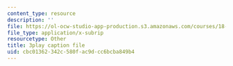 ```yaml
---
content_type: resource
description: ''
file: https://ol-ocw-studio-app-production.s3.amazonaws.com/courses/18-650-statistics-for-applications-fall-2016/cbc01362342c580fac9dcc6bcba849b4_lWW54ts9Ubo.vtt
file_type: application/x-subrip
resourcetype: Other
title: 3play caption file
uid: cbc01362-342c-580f-ac9d-cc6bcba849b4
---
```

